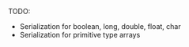 TODO:
* Serialization for boolean, long, double, float, char
* Serialization for primitive type arrays
